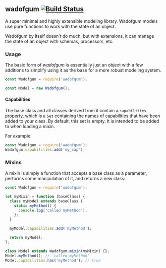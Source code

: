 ## wadofgum [![Build Status](https://travis-ci.org/nlf/wadofgum.svg)](https://travis-ci.org/nlf/wadofgum)

A super minimal and highly extensible modeling library.
Wadofgum models use pure functions to work with the state of an object.

Wadofgum by itself doesn't do much, but with extensions, it can manage the state of an object with schemas, processors, etc.

### Usage

The basic form of *wadofgum* is essentially just an object with a few additions to simplify using it as the base for a more robust modeling system.

```js
const Wadofgum = require('wadofgum');

const Model = new Wadofgum();
```

#### Capabilities

The base class and all classes derived from it contain a `capabilities` property, which is a `Set` containing the names of capabilities that have been added to your class. By default, this set is empty. It is intended to be added to when loading a mixin.

For example:

```js
const Wadofgum = require('wadofgum');
Wadofgum.capabilities.add('my_cap');
```

### Mixins

A mixin is simply a function that accepts a base class as a parameter, performs some manipulation of it, and returns a new class:

```js
const Wadofgum = require('wadofgum');

let myMixin = function (baseClass) {
  class myModel extends baseClass {
    static myMethod() {
      console.log('called myMethod');
    };
  }

  myModel.capabilities.add('myMethod');

  return myModel;
};

class Model extends Wadofgum.mixin(myMixin) {};
Model.myMethod(); // 'called myMethod'
Model.capabilities.has('myMethod'); // true
```
